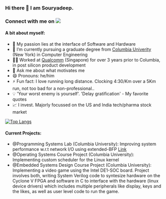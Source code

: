 ### Hi there 👋 I am Souryadeep. 
### Connect with me on [![](https://img.shields.io/badge/LinkedIn-blue)](https://www.linkedin.com/in/souryadeep/)

#### A bit about myself:

- 🔭 My passion lies at the interface of Software and Hardware
- 🌱 I’m currently pursuing a graduate degree from [Columbia Univerity](https://www.engineering.columbia.edu/) (New York) in Computer Engineering
- 👨‍💼 Worked at [Qualcomm](https://www.qualcomm.com/) (Singapore) for over 3 years prior to Columbia, in post silicon product development
- 💬 Ask me about what motivates me
- 😄 Pronouns: he/him
- ⚡ Fun fact: I love running long distance. Clocking 4:30/Km over a 5Km run, not too bad for a non-professional.. 
- 💡 'Your worst enemy is yourself'. 'Delay gratification' - My favorite quotes
- 📈 I invest. Majorly focussed on the US and India tech/pharma stock market  

  

[![Top Langs](https://github-readme-stats.vercel.app/api/top-langs/?username=Souryadeep&langs_count=10&layout=compact)](https://github.com/Souryadeep/github-readme-stats)


#### Current Projects:

- @Programming Systems Lab (Columbia University): Improving system performance w.r.t network I/O using extended-BFP [Link](https://ebpf.io/)
- @Operating Systems Course Project (Columbia University): Implementing custom scheduler for the Linux kernel
- @Embedded Systems Design Course Project (Columbia University): Implementing a video game using the Intel DE1-SOC board. Project involves both, writing System Verilog code to syntesize hardware on the Cyclone V FPGA and software in C to interface with the hardware (linux device drivers) which includes multiple peripherals like display, keys and the likes, as well as user level code to run the game.
